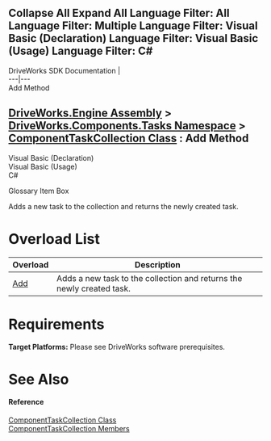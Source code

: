 Collapse All Expand All Language Filter: All  Language Filter: Multiple  Language Filter: Visual Basic (Declaration) Language Filter: Visual Basic (Usage) Language Filter: C#  
---  
DriveWorks SDK Documentation  |   
---|---  
Add Method   
  
[DriveWorks.Engine Assembly](topic2156.md) > [DriveWorks.Components.Tasks Namespace](topic6391.md) > [ComponentTaskCollection Class](topic6466.md) : Add Method  
---  
  
Visual Basic (Declaration)    
Visual Basic (Usage)    
C# 

Glossary Item Box

Adds a new task to the collection and returns the newly created task. 

# Overload List

Overload| Description  
---|---  
[Add](topic6473.md)| Adds a new task to the collection and returns the newly created task.   
  
# Requirements

**Target Platforms:** Please see DriveWorks software prerequisites.

# See Also

#### Reference

[ComponentTaskCollection Class](topic6466.md)   
[ComponentTaskCollection Members](topic6467.md)


